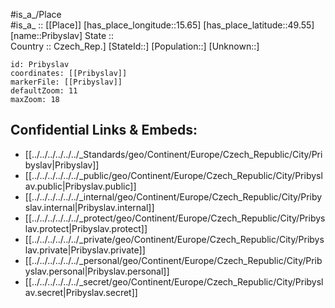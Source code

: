 ﻿---
location: [49.55,15.65] 
mapzoom: [7,12] 
mapmarker: city 
type: City
tags:
- geo/City


SpocWebEntityId: 33525
isDeleted: false
confidential: public

---
#is_a_/Place  
#is_a_ :: [[Place]] 
[has_place_longitude::15.65] 
[has_place_latitude::49.55] 
[name::Pribyslav] 
State ::  
Country :: Czech_Rep.] 
[StateId::] 
[Population::] 
[Unknown::] 


```leaflet
id: Pribyslav
coordinates: [[Pribyslav]] 
markerFile: [[Pribyslav]] 
defaultZoom: 11 
maxZoom: 18
```


## Confidential Links & Embeds: 
- [[../../../../../../_Standards/geo/Continent/Europe/Czech_Republic/City/Pribyslav|Pribyslav]] 
- [[../../../../../../_public/geo/Continent/Europe/Czech_Republic/City/Pribyslav.public|Pribyslav.public]] 
- [[../../../../../../_internal/geo/Continent/Europe/Czech_Republic/City/Pribyslav.internal|Pribyslav.internal]] 
- [[../../../../../../_protect/geo/Continent/Europe/Czech_Republic/City/Pribyslav.protect|Pribyslav.protect]] 
- [[../../../../../../_private/geo/Continent/Europe/Czech_Republic/City/Pribyslav.private|Pribyslav.private]] 
- [[../../../../../../_personal/geo/Continent/Europe/Czech_Republic/City/Pribyslav.personal|Pribyslav.personal]] 
- [[../../../../../../_secret/geo/Continent/Europe/Czech_Republic/City/Pribyslav.secret|Pribyslav.secret]] 
